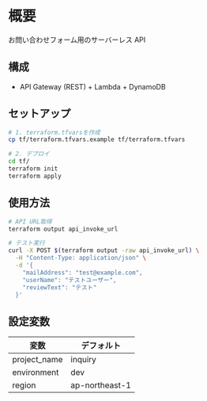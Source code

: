 # 概要

お問い合わせフォーム用のサーバーレス API

## 構成

- API Gateway (REST) + Lambda + DynamoDB

## セットアップ

```bash
# 1. terraform.tfvarsを作成
cp tf/terraform.tfvars.example tf/terraform.tfvars

# 2. デプロイ
cd tf/
terraform init
terraform apply
```

## 使用方法

```bash
# API URL取得
terraform output api_invoke_url

# テスト実行
curl -X POST $(terraform output -raw api_invoke_url) \
  -H "Content-Type: application/json" \
  -d '{
    "mailAddress": "test@example.com",
    "userName": "テストユーザー",
    "reviewText": "テスト"
  }'
```

## 設定変数

| 変数 | デフォルト |
|------|-----------|
| project_name | inquiry |
| environment | dev |
| region | ap-northeast-1 |